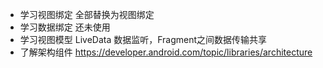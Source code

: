 * 学习视图绑定 全部替换为视图绑定
* 学习数据绑定 还未使用
* 学习视图模型 LiveData 数据监听，Fragment之间数据传输共享
* 了解架构组件 https://developer.android.com/topic/libraries/architecture